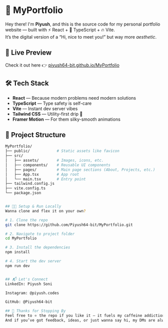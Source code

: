 # 🚀 MyPortfolio

Hey there! I'm **Piyush**, and this is the source code for my personal portfolio website — built with ⚡ React + 🧪 TypeScript + 🔥 Vite.  
It’s the digital version of a “Hi, nice to meet you!” but way more *aesthetic*.

## 🌌 Live Preview

Check it out here 👉 [piyush64-bit.github.io/MyPortfolio](https://piyush64-bit.github.io/MyPortfolio)

## 🛠️ Tech Stack

- **React** — Because modern problems need modern solutions  
- **TypeScript** — Type safety is self-care  
- **Vite** — Instant dev server vibes  
- **Tailwind CSS** — Utility-first drip 💅  
- **Framer Motion** — For them silky-smooth animations

## 📂 Project Structure

```bash
MyPortfolio/
├── public/            # Static assets like favicon
├── src/
│   ├── assets/        # Images, icons, etc.
│   ├── components/    # Reusable UI components
│   ├── pages/         # Main page sections (About, Projects, etc.)
│   ├── App.tsx        # App root
│   └── main.tsx       # Entry point
├── tailwind.config.js
├── vite.config.ts
└── package.json


## 🧑‍💻 Setup & Run Locally
Wanna clone and flex it on your own?

# 1. Clone the repo
git clone https://github.com/Piyush64-bit/MyPortfolio.git

# 2. Navigate to project folder
cd MyPortfolio

# 3. Install the dependencies
npm install

# 4. Start the dev server
npm run dev


## 📬 Let's Connect
LinkedIn: Piyush Soni

Instagram: @piyush.codes

GitHub: @Piyush64-bit

## 🙌 Thanks for Stopping By
Feel free to ⭐ the repo if you like it — it fuels my caffeine addiction ☕
And if you’ve got feedback, ideas, or just wanna say hi, my DMs are always open.


